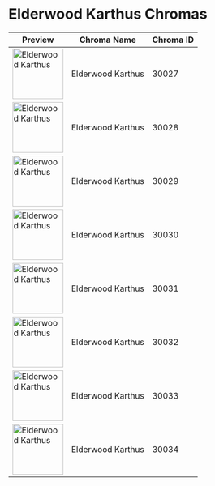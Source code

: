 # Elderwood Karthus Chromas

| Preview | Chroma Name | Chroma ID |
|---|---|---|
| <img src='https://raw.communitydragon.org/latest/plugins/rcp-be-lol-game-data/global/default/v1/champion-chroma-images/30/30027.png' alt='Elderwood Karthus' width='100'> | Elderwood Karthus | 30027 |
| <img src='https://raw.communitydragon.org/latest/plugins/rcp-be-lol-game-data/global/default/v1/champion-chroma-images/30/30028.png' alt='Elderwood Karthus' width='100'> | Elderwood Karthus | 30028 |
| <img src='https://raw.communitydragon.org/latest/plugins/rcp-be-lol-game-data/global/default/v1/champion-chroma-images/30/30029.png' alt='Elderwood Karthus' width='100'> | Elderwood Karthus | 30029 |
| <img src='https://raw.communitydragon.org/latest/plugins/rcp-be-lol-game-data/global/default/v1/champion-chroma-images/30/30030.png' alt='Elderwood Karthus' width='100'> | Elderwood Karthus | 30030 |
| <img src='https://raw.communitydragon.org/latest/plugins/rcp-be-lol-game-data/global/default/v1/champion-chroma-images/30/30031.png' alt='Elderwood Karthus' width='100'> | Elderwood Karthus | 30031 |
| <img src='https://raw.communitydragon.org/latest/plugins/rcp-be-lol-game-data/global/default/v1/champion-chroma-images/30/30032.png' alt='Elderwood Karthus' width='100'> | Elderwood Karthus | 30032 |
| <img src='https://raw.communitydragon.org/latest/plugins/rcp-be-lol-game-data/global/default/v1/champion-chroma-images/30/30033.png' alt='Elderwood Karthus' width='100'> | Elderwood Karthus | 30033 |
| <img src='https://raw.communitydragon.org/latest/plugins/rcp-be-lol-game-data/global/default/v1/champion-chroma-images/30/30034.png' alt='Elderwood Karthus' width='100'> | Elderwood Karthus | 30034 |
